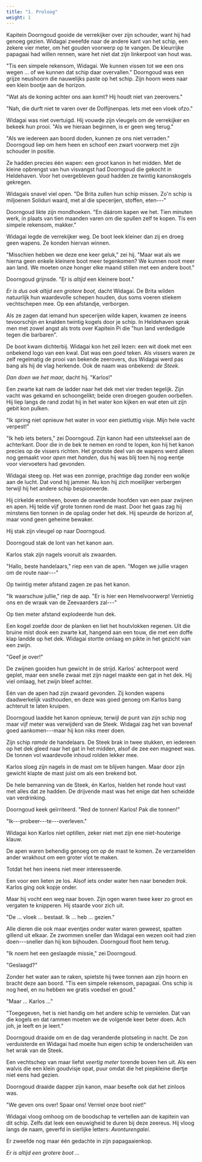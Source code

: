 ```yaml
---
title: "1. Proloog"
weight: 1
---
```


Kapitein Doorngoud gooide de verrekijker over zijn schouder, want hij had genoeg gezien. Widagai zweefde naar de andere kant van het schip, een zekere vier meter, om het gouden voorwerp op te vangen. De kleurrijke papagaai had willen rennen, ware het niet dat zijn linkerpoot van hout was.

"Tis een simpele rekensom, Widagai. We kunnen vissen tot we een ons wegen ... of we kunnen dat schip daar overvallen." Doorngoud was een grijze neushoorn die nauwelijks paste op het schip. Zijn hoorn wees naar een klein bootje aan de horizon. 

"Wat als de koning achter ons aan komt? Hij houdt niet van zeerovers."

"Nah, die durft niet te varen over de Dolfijnenpas. Iets met een vloek ofzo."

Widagai was niet overtuigd. Hij vouwde zijn vleugels om de verrekijker en bekeek hun prooi. "Als we hieraan beginnen, is er geen weg terug."

"Als we iedereen aan boord doden, kunnen ze ons niet verraden." Doorngoud liep om hem heen en schoof een zwart voorwerp met zijn schouder in positie. 

Ze hadden precies één wapen: een groot kanon in het midden. Met de kleine opbrengst van hun visvangst had Doorngoud die gekocht in Heldehaven. Voor het overgebleven goud hadden ze twintig kanonskogels gekregen.

Widagais snavel viel open. "De Brita zullen hun schip missen. Zo'n schip is miljoenen Soliduri waard, met al die specerijen, stoffen, eten---"

Doorngoud likte zijn mondhoeken. "En dáárom kapen we het. Tien minuten werk, in plaats van tien maanden varen om die spullen zelf te kopen. Tis een simpele rekensom, makker."

Widagai legde de verrekijker weg. De boot leek kleiner dan zij en droeg geen wapens. Ze konden hiervan winnen.

"Misschien hebben we deze ene keer geluk," zei hij. "Maar wat als we hierna geen enkele kleinere boot meer tegenkomen? We kunnen nooit meer aan land. We moeten onze honger elke maand stillen met een andere boot."

Doorngoud grijnsde. "Er is _altijd_ een kleinere boot."

_Er is dus ook altijd een grotere boot,_ dacht Widagai. De Brita wilden natuurlijk hun waardevolle schepen houden, dus soms voeren stiekem vechtschepen mee. Op een afstandje, verborgen. 

Als ze zagen dat iemand hun specerijen wilde kapen, kwamen ze ineens tevoorschijn en knalden twintig kogels door je schip. In Heldehaven sprak men met zowel angst als trots over Kapitein Pi die "hun land verdedigde tegen die barbaren".

De boot kwam dichterbij. Widagai kon het zeil lezen: een wit doek met een onbekend logo van een kwal. Dat was een _goed_ teken. Als vissers waren ze zelf regelmatig de prooi van bekende zeerovers, dus Widagai werd pas bang als hij de vlag herkende. Ook de naam was onbekend: _de Steek_.

_Dan doen we het maar,_ dacht hij. "Karlos!"

Een zwarte kat nam de ladder naar het dek met vier treden tegelijk. Zijn vacht was gekamd en schoongelikt; beide oren droegen gouden oorbellen. Hij liep langs de rand zodat hij in het water kon kijken en wat eten uit zijn gebit kon pulken. 

"Ik spring niet opnieuw het water in voor een pietluttig visje. Mijn hele vacht verpest!"

"Ik heb iets beters," zei Doorngoud. Zijn kanon had een uitsteeksel aan de achterkant. Door die in de bek te nemen en rond te lopen, kon hij het kanon precies op de vissers richten. Het grootste deel van de wapens werd alleen nog gemaakt voor _apen_ met _handen_, dus hij was blij toen hij nog eentje voor viervoeters had gevonden.

Widagai steeg op. Het was een zonnige, prachtige dag zonder een wolkje aan de lucht. Dat vond hij jammer. Nu kon hij zich moeilijker verbergen terwijl hij het andere schip bespioneerde.

Hij cirkelde eromheen, boven de onwetende hoofden van een paar zwijnen en apen. Hij telde vijf grote tonnen rond de mast. Door het gaas zag hij minstens tien tonnen in de opslag onder het dek. Hij speurde de horizon af, maar vond geen geheime bewaker.

Hij stak zijn vleugel op naar Doorngoud. 

Doorngoud stak de lont van het kanon aan.

Karlos stak zijn nagels vooruit als zwaarden.

"Hallo, beste handelaars," riep een van de apen. "Mogen we jullie vragen om de route naar---"

Op twintig meter afstand zagen ze pas het kanon.

"Ik waarschuw jullie," riep de aap. "Er is hier een Hemelvoorwerp! Vernietig ons en de wraak van de Zeevaarders zal---"

Op tien meter afstand explodeerde hun dek. 

Een kogel zoefde door de planken en liet het houtvlokken regenen. Uit die bruine mist dook een zwarte kat, hangend aan een touw, die met een doffe klap landde op het dek. Widagai stortte omlaag en pikte in het gezicht van een zwijn. 

"Geef je over!"

De zwijnen gooiden hun gewicht in de strijd. Karlos' achterpoot werd geplet, maar een snelle zwaai met zijn nagel maakte een gat in het dek. Hij viel omlaag, het zwijn bleef achter. 

Eén van de apen had zijn zwaard gevonden. Zij konden wapens daadwerkelijk vasthouden, en deze was goed genoeg om Karlos bang achteruit te laten kruipen.

Doorngoud laadde het kanon opnieuw, terwijl de punt van zijn schip nog maar vijf meter was verwijderd van de Steek. Widagai zag het van bovenaf goed aankomen---maar hij kon niks meer doen.

Zijn schip _ramde_ de handelaars. De Steek brak in twee stukken, en iedereen op het dek gleed naar het gat in het midden, alsof de zee een magneet was. De tonnen vol waardevolle inhoud rolden lekker mee. 

Karlos sloeg zijn nagels in de mast om te blijven hangen. Maar door zijn gewicht klapte de mast juist om als een brekend bot. 

De hele bemanning van de Steek, én Karlos, hielden het ronde hout vast met alles dat ze hadden. De drijvende mast was het enige dat hen scheidde van verdrinking.

Doorngoud keek geïrriteerd. "Red de tonnen! Karlos! Pak die tonnen!"

"Ik---probeer---te---overleven." 

Widagai kon Karlos niet optillen, zeker niet met zijn ene niet-houterige klauw. 

De apen waren behendig genoeg om _op_ de mast te komen. Ze verzamelden ander wrakhout om een groter vlot te maken.

Totdat het hen ineens niet meer interesseerde.

Een voor een lieten ze los. Alsof iets onder water hen naar beneden _trok_. Karlos ging ook kopje onder.

Maar hij vocht een weg naar boven. Zijn ogen waren twee keer zo groot en vergaten te knipperen. Hij staarde voor zich uit. 

"De ... vloek ... bestaat. Ik ... heb ... gezien."

Alle dieren die ook maar eventjes onder water waren geweest, spatten gillend uit elkaar. Ze zwommen sneller dan Widagai een wezen ooit had zien doen---sneller dan hij kon bijhouden. Doorngoud floot hem terug.

"Ik noem het een geslaagde missie," zei Doorngoud.

"Geslaagd?"

Zonder het water aan te raken, spietste hij twee tonnen aan zijn hoorn en bracht deze aan boord. "Tis een simpele rekensom, papagaai. Ons schip is nog heel, en nu hebben we gratis voedsel en goud."

"Maar ... Karlos ..."

"Toegegeven, het is niet handig om het andere schip te vernielen. Dat van die kogels en dat rammen moeten we de volgende keer beter doen. Ach joh, je leeft en je leert."

Doorngoud draaide om en de dag veranderde plotseling in nacht. De zon verduisterde en Widagai had moeite hun eigen schip te onderscheiden van het wrak van de Steek.

Een vechtschep van maar liefst _veertig meter_ torende boven hen uit. Als een walvis die een klein goudvisje opat, puur omdat die het piepkleine diertje niet eens had gezien. 

Doorngoud draaide dapper zijn kanon, maar besefte ook dat het zinloos was.

"We geven ons over! Spaar ons! Verniel onze boot niet!"

Widagai vloog omhoog om de boodschap te vertellen aan de kapitein van dit schip. Zelfs dat leek een eeuwigheid te duren bij deze zeereus. Hij vloog langs de naam, geverfd in sierlijke letters: _Avonturengalei_. 

Er zweefde nog maar één gedachte in zijn papagaaienkop.

_Er is altijd een grotere boot ..._